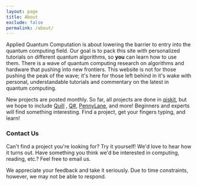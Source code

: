 ```yaml
---
layout: page
title: About
exclude: false
permalink: /about/
---
```


Applied Quantum Computation is about lowering the barrier to entry into the quantum computing field. Our goal is to
pack this site with personalized tutorials on different quantum algorithms, so **you** can learn how to use them.
There is a wave of quantum computing research on algorithms and hardware that pushing into new frontiers. This website
is not for those pushing the peak of the wave; it's here for those left behind in it's wake with personal, understandable
tutorials and commentary on the latest in quantum computing.

New projects are posted monthly. So far, all projects are done in [qiskit](https://qiskit.org), but we hope to include [Quill](https://github.com/rigetti/pyquil)
, [Q#](https://www.microsoft.com/en-us/quantum/development-kit), [PennyLane](https://github.com/XanaduAI/pennylane),
 and more! Beginners and experts will find something interesting. Find a project, get your fingers typing, and learn!

### Contact Us
Can't find a project you're looking for? Try it yourself! We'd love to hear how it turns out. 
Have something you think we'd be interested in computing, reading, etc.? Feel free to email us.

We appreciate your feedback and take it seriously. Due to time constraints, however, we may not be able to respond.